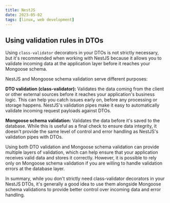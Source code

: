 ```yaml
---
title: NestJS
date: 2023-05-02
tags: [linux, web development]
---
```


## Using validation rules in DTOs

Using `class-validator` decorators in your DTOs is not strictly necessary, but it's recommended when working with NestJS because it allows you to validate incoming data at the application layer before it reaches your Mongoose schema.

NestJS and Mongoose schema validation serve different purposes:

**DTO validation (class-validator):** Validates the data coming from the client or other external sources before it reaches your application's business logic. This can help you catch issues early on, before any processing or storage happens. NestJS's validation pipes make it easy to automatically validate incoming request payloads against DTOs.

**Mongoose schema validation:** Validates the data before it's saved to the database. While this is useful as a final check to ensure data integrity, it doesn't provide the same level of control and error handling as NestJS's validation pipes with DTOs.

Using both DTO validation and Mongoose schema validation can provide multiple layers of validation, which can help ensure that your application receives valid data and stores it correctly. However, it is possible to rely only on Mongoose schema validation if you are willing to handle validation errors at the database layer.

In summary, while you don't strictly need class-validator decorators in your NestJS DTOs, it's generally a good idea to use them alongside Mongoose schema validations to provide better control over incoming data and error handling.
